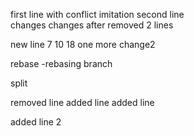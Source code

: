 first line with conflict imitation
second line         
changes
changes after removed 2 lines

new line 7 10 18
one more change2

rebase -rebasing branch

split

removed line
added line
added line

added line 2